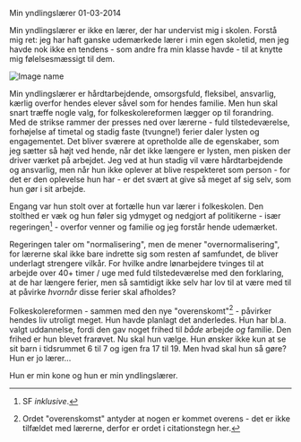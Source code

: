 Min yndlingsl&aelig;rer
01-03-2014


Min yndlingslærer er ikke en lærer, der har undervist mig i skolen. Forstå mig ret: jeg har haft ganske udemærkede lærer i min egen skoletid, men jeg havde nok ikke en tendens - som andre fra min klasse havde - til at knytte mig følelsesmæssigt til dem. 

![ Image name ](https://log.logiskhave.dk/static/20140222_yndlings_laerer.png)

Min yndlingslærer er hårdtarbejdende, omsorgsfuld, fleksibel, ansvarlig, kærlig overfor hendes elever såvel som for hendes familie. Men hun skal snart træffe nogle valg, for folkeskolereformen lægger op til forandring. Med de strikse rammer der presses ned over lærerne - fuld tilstedeværelse, forhøjelse af timetal og stadig faste (tvungne!) ferier daler lysten og engagementet. Det bliver sværere at opretholde alle de egenskaber, som jeg sætter så højt ved hende, når det ikke længere er lysten, men pisken der driver værket på arbejdet. Jeg ved at hun stadig vil være hårdtarbejdende og ansvarlig, men når hun ikke oplever at blive respekteret som person - for det er den oplevelse hun har - er det svært at give så meget af sig selv, som hun gør i sit arbejde.

Engang var hun stolt over at fortælle hun var lærer i folkeskolen. Den stolthed er væk og hun føler sig ydmyget og nedgjort af politikerne - især regeringen[^1] - overfor venner og familie og jeg forstår hende udemærket.

Regeringen taler om "normalisering", men de mener "overnormalisering", for lærerne skal ikke bare indrette sig som resten af samfundet, de bliver underlagt strengere vilkår. For hvilke andre lønarbejdere tvinges til at arbejde over 40+ timer / uge med fuld tilstedeværelse med den forklaring, at de har længere ferier, men så samtidigt ikke selv har lov til at være med til at påvirke *hvornår* disse ferier skal afholdes?

Folkeskolereformen - sammen med den nye "overenskomt"[^2] - påvirker hendes liv utroligt meget. Hun havde planlagt det anderledes. Hun har bl.a. valgt uddannelse, fordi den gav noget frihed til *både* arbejde *og* familie. Den frihed er hun blevet frarøvet. Nu skal hun vælge. Hun ønsker ikke kun at se sit barn i tidsrummet 6 til 7 og igen fra 17 til 19. Men hvad skal hun så gøre? Hun er jo lærer...

Hun er min kone og hun er min yndlingslærer.

[^1]: SF *inklusive*.
[^2]: Ordet "overenskomst" antyder at nogen er kommet overens - det er ikke tilfældet med lærerne, derfor er ordet i citationstegn her.
